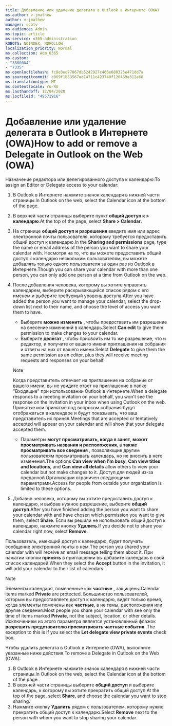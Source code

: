 ```yaml
---
title: Добавление или удаление делегата в Outlook в Интернете (OWA)
ms.author: v-jmathew
author: v-jmathew
manager: scotv
ms.audience: Admin
ms.topic: article
ms.service: o365-administration
ROBOTS: NOINDEX, NOFOLLOW
localization_priority: Normal
ms.collection: Adm_O365
ms.custom:
- "3800004"
- "7335"
ms.openlocfilehash: fc8e3ed77867db5242927c466e680325e471dd7a
ms.sourcegitcommit: c069f1b53567ad14711c423740f120439a312a60
ms.translationtype: MT
ms.contentlocale: ru-RU
ms.lasthandoff: 12/04/2020
ms.locfileid: "49571916"
---
```

# <a name="how-to-add-or-remove-a-delegate-in-outlook-on-the-web-owa"></a><span data-ttu-id="4921c-102">Добавление или удаление делегата в Outlook в Интернете (OWA)</span><span class="sxs-lookup"><span data-stu-id="4921c-102">How to add or remove a Delegate in Outlook on the Web (OWA)</span></span>

<span data-ttu-id="4921c-103">Назначение редактора или делегированного доступа к календарю:</span><span class="sxs-lookup"><span data-stu-id="4921c-103">To assign an Editor or Delegate access to your calendar:</span></span>

1. <span data-ttu-id="4921c-104">В Outlook в Интернете нажмите значок календаря в нижней части страницы.</span><span class="sxs-lookup"><span data-stu-id="4921c-104">In Outlook on the web, select the Calendar icon at the bottom of the page.</span></span>
2. <span data-ttu-id="4921c-105">В верхней части страницы выберите пункт **общий доступ к > календарю**.</span><span class="sxs-lookup"><span data-stu-id="4921c-105">At the top of the page, select **Share > Calendar**.</span></span>
3. <span data-ttu-id="4921c-106">На странице **общий доступ и разрешения** введите имя или адрес электронной почты пользователя, которому требуется предоставить общий доступ к календарю.</span><span class="sxs-lookup"><span data-stu-id="4921c-106">In the **Sharing and permissions** page, type the name or email address of the person you want to share your calendar with.</span></span> <span data-ttu-id="4921c-107">Несмотря на то, что вы можете предоставить общий доступ к календарю нескольким пользователям, вы можете добавлять только одного пользователя за один раз из Outlook в Интернете.</span><span class="sxs-lookup"><span data-stu-id="4921c-107">Though you can share your calendar with more than one person, you can only add one person at a time from Outlook on the web.</span></span>
4. <span data-ttu-id="4921c-108">После добавления человека, которому вы хотите управлять календарем, выберите раскрывающийся список рядом с его именем и выберите требуемый уровень доступа.</span><span class="sxs-lookup"><span data-stu-id="4921c-108">After you have added the person you want to manage your calendar, select the drop-down list next to their name, and choose the level of access you want them to have.</span></span>

    - <span data-ttu-id="4921c-109">Выберите **можно изменить** , чтобы предоставить им разрешение на внесение изменений в календарь.</span><span class="sxs-lookup"><span data-stu-id="4921c-109">Select **Can edit** to give them permission to make changes to your calendar.</span></span>
    - <span data-ttu-id="4921c-110">Выберите **делегат** , чтобы присвоить им то же разрешение, что и редактор, и получите от вашего имени приглашения на собрания и ответы на них от вашего имени.</span><span class="sxs-lookup"><span data-stu-id="4921c-110">Select **Delegate** to give them the same permission as an editor, plus they will receive meeting requests and responses on your behalf.</span></span>
    > [!NOTE]
    > <span data-ttu-id="4921c-111">Когда представитель отвечает на приглашение на собрание от вашего имени, вы не увидите ответ на приглашение в папке "Входящие" при использовании Outlook в Интернете.</span><span class="sxs-lookup"><span data-stu-id="4921c-111">When a delegate responds to a meeting invitation on your behalf, you won't see the response on the invitation in your inbox when using Outlook on the web.</span></span> <span data-ttu-id="4921c-112">Принятые или принятые под вопросом собрания будут отображаться в календаре и будут показывать, что ваш представитель их принял.</span><span class="sxs-lookup"><span data-stu-id="4921c-112">Meetings that are accepted or tentatively accepted will appear on your calendar and will show that your delegate accepted them.</span></span>
    - <span data-ttu-id="4921c-113">Параметры **могут просматривать, когда я занят**, **может просматривать названия и расположения**, а **также просматривать все сведения** , позволяющие другим пользователям просматривать календарь, но не вносить в него изменения.</span><span class="sxs-lookup"><span data-stu-id="4921c-113">The options **Can view when I'm busy**, **Can view titles and locations**, and **Can view all details** allow others to view your calendar but not make changes to it.</span></span> <span data-ttu-id="4921c-114">Доступ для людей из-за преданной Организации ограничен следующими параметрами.</span><span class="sxs-lookup"><span data-stu-id="4921c-114">Access for people from outside your organization is limited to these options.</span></span>

5. <span data-ttu-id="4921c-115">Добавив человека, которому вы хотите предоставить доступ к календарю, и выбрав нужное разрешение, выберите **общий доступ**.</span><span class="sxs-lookup"><span data-stu-id="4921c-115">After you have finished adding the person you want to share your calendar with and have chosen which permission you want to give them, select **Share**.</span></span> <span data-ttu-id="4921c-116">Если вы решили не использовать общий доступ к календарю, нажмите кнопку **Удалить**.</span><span class="sxs-lookup"><span data-stu-id="4921c-116">If you decide not to share your calendar right now, select **Remove**.</span></span>

<span data-ttu-id="4921c-117">Пользователь, имеющий доступ к календарю, будет получать сообщение электронной почты о нем.</span><span class="sxs-lookup"><span data-stu-id="4921c-117">The person you shared your calendar with will receive an email message telling them about it.</span></span> <span data-ttu-id="4921c-118">При нажатии кнопки **принять** в приглашении вы добавите календарь в свой список календарей.</span><span class="sxs-lookup"><span data-stu-id="4921c-118">When they select the **Accept** button in the invitation, it will add your calendar to their list of calendars.</span></span>

> [!NOTE]
> <span data-ttu-id="4921c-119">Элементы календаря, помеченные как **частные** , защищены.</span><span class="sxs-lookup"><span data-stu-id="4921c-119">Calendar items marked **Private** are protected.</span></span> <span data-ttu-id="4921c-120">Большинство пользователей, которым вы предоставляете доступ к календарю, видят только время, когда элементы помечены как **частные**, а не темы, расположения или другие сведения.</span><span class="sxs-lookup"><span data-stu-id="4921c-120">Most people you share your calendar with see only the time of items marked **Private**, not the subject, location, or other details.</span></span> <span data-ttu-id="4921c-121">Исключением из этого параметра является установленный флажок **разрешить представителю просматривать частные события** .</span><span class="sxs-lookup"><span data-stu-id="4921c-121">The exception to this is if you select the **Let delegate view private events** check box.</span></span>

<span data-ttu-id="4921c-122">Чтобы удалить делегата в Outlook в Интернете (OWA), выполните указанные ниже действия.</span><span class="sxs-lookup"><span data-stu-id="4921c-122">To remove a Delegate in Outlook on the Web (OWA):</span></span>

1. <span data-ttu-id="4921c-123">В Outlook в Интернете нажмите значок календаря в нижней части страницы.</span><span class="sxs-lookup"><span data-stu-id="4921c-123">In Outlook on the web, select the Calendar icon at the bottom of the page.</span></span>
2. <span data-ttu-id="4921c-124">В верхней части страницы выберите **общий доступ** и выберите календарь, к которому вы хотите прекратить общий доступ.</span><span class="sxs-lookup"><span data-stu-id="4921c-124">At the top of the page, select **Share**, and choose the calendar you want to stop sharing.</span></span>
3. <span data-ttu-id="4921c-125">Нажмите кнопку **Удалить** рядом с пользователем, которому нужно прекратить общий доступ к календарю.</span><span class="sxs-lookup"><span data-stu-id="4921c-125">Select **Remove** next to the person with whom you want to stop sharing your calendar.</span></span>
